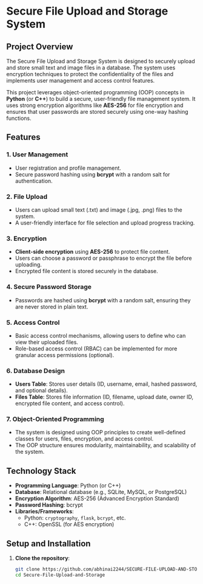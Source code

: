 # Secure File Upload and Storage System

## Project Overview
The Secure File Upload and Storage System is designed to securely upload and store small text and image files in a database. The system uses encryption techniques to protect the confidentiality of the files and implements user management and access control features.

This project leverages object-oriented programming (OOP) concepts in **Python** (or **C++**) to build a secure, user-friendly file management system. It uses strong encryption algorithms like **AES-256** for file encryption and ensures that user passwords are stored securely using one-way hashing functions.

## Features

### 1. **User Management**
   - User registration and profile management.
   - Secure password hashing using **bcrypt** with a random salt for authentication.

### 2. **File Upload**
   - Users can upload small text (.txt) and image (.jpg, .png) files to the system.
   - A user-friendly interface for file selection and upload progress tracking.

### 3. **Encryption**
   - **Client-side encryption** using **AES-256** to protect file content.
   - Users can choose a password or passphrase to encrypt the file before uploading.
   - Encrypted file content is stored securely in the database.

### 4. **Secure Password Storage**
   - Passwords are hashed using **bcrypt** with a random salt, ensuring they are never stored in plain text.

### 5. **Access Control**
   - Basic access control mechanisms, allowing users to define who can view their uploaded files.
   - Role-based access control (RBAC) can be implemented for more granular access permissions (optional).

### 6. **Database Design**
   - **Users Table**: Stores user details (ID, username, email, hashed password, and optional details).
   - **Files Table**: Stores file information (ID, filename, upload date, owner ID, encrypted file content, and access control).

### 7. **Object-Oriented Programming**
   - The system is designed using OOP principles to create well-defined classes for users, files, encryption, and access control.
   - The OOP structure ensures modularity, maintainability, and scalability of the system.

## Technology Stack
- **Programming Language**: Python (or C++)
- **Database**: Relational database (e.g., SQLite, MySQL, or PostgreSQL)
- **Encryption Algorithm**: AES-256 (Advanced Encryption Standard)
- **Password Hashing**: bcrypt
- **Libraries/Frameworks**: 
  - Python: `cryptography`, `flask`, `bcrypt`, etc.
  - C++: OpenSSL (for AES encryption)

## Setup and Installation

1. **Clone the repository**:
   ```bash
   git clone https://github.com/abhinai2244/SECURE-FILE-UPLOAD-AND-STORAGE-SYSTEM
   cd Secure-File-Upload-and-Storage
